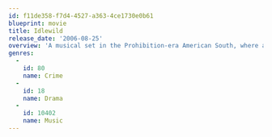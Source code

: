 ```yaml
---
id: f11de358-f7d4-4527-a363-4ce1730e0b61
blueprint: movie
title: Idlewild
release_date: '2006-08-25'
overview: 'A musical set in the Prohibition-era American South, where a speakeasy performer and club manager Rooster must contend with gangsters who have their eyes on the club while his piano player and partner Percival must choose between his love, Angel or his obligations to his father.'
genres:
  -
    id: 80
    name: Crime
  -
    id: 18
    name: Drama
  -
    id: 10402
    name: Music
---
```

